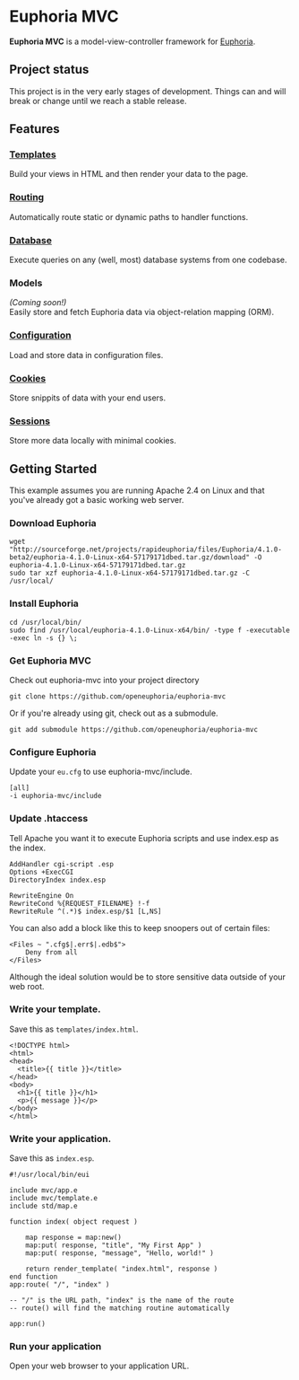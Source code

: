 # Euphoria MVC

**Euphoria MVC** is a model-view-controller framework for [Euphoria](https://githubc.com/OpenEuphoria/Euphoria).

## Project status

This project is in the very early stages of development. Things can and will break or change until we reach a stable release.

## Features

### [Templates](docs/TEMPLATE.md)

Build your views in HTML and then render your data to the page.

### [Routing](docs/APP.md)

Automatically route static or dynamic paths to handler functions.

### [Database](docs/DATABASE.md)

Execute queries on any (well, most) database systems from one codebase.

### Models

_(Coming soon!)_  
Easily store and fetch Euphoria data via object-relation mapping (ORM).

### [Configuration](docs/CONFIG.md)

Load and store data in configuration files.

### [Cookies](docs/COOKIE.md)

Store snippits of data with your end users.

### [Sessions](docs/SESSION.md)

Store more data locally with minimal cookies.

## Getting Started

This example assumes you are running Apache 2.4 on Linux and that you've already got a basic working web server.

### Download Euphoria

    wget "http://sourceforge.net/projects/rapideuphoria/files/Euphoria/4.1.0-beta2/euphoria-4.1.0-Linux-x64-57179171dbed.tar.gz/download" -O euphoria-4.1.0-Linux-x64-57179171dbed.tar.gz
    sudo tar xzf euphoria-4.1.0-Linux-x64-57179171dbed.tar.gz -C /usr/local/

### Install Euphoria

    cd /usr/local/bin/
    sudo find /usr/local/euphoria-4.1.0-Linux-x64/bin/ -type f -executable -exec ln -s {} \;

### Get Euphoria MVC

Check out euphoria-mvc into your project directory

    git clone https://github.com/openeuphoria/euphoria-mvc

Or if you're already using git, check out as a submodule.

    git add submodule https://github.com/openeuphoria/euphoria-mvc

### Configure Euphoria

Update your `eu.cfg` to use euphoria-mvc/include.

    [all]
    -i euphoria-mvc/include

### Update .htaccess

Tell Apache you want it to execute Euphoria scripts and use index.esp as the index.

    AddHandler cgi-script .esp
    Options +ExecCGI
    DirectoryIndex index.esp
    
    RewriteEngine On
    RewriteCond %{REQUEST_FILENAME} !-f
    RewriteRule ^(.*)$ index.esp/$1 [L,NS]

You can also add a block like this to keep snoopers out of certain files:

    <Files ~ ".cfg$|.err$|.edb$">
	    Deny from all
    </Files>

Although the ideal solution would be to store sensitive data outside of your web root.

### Write your template.

Save this as `templates/index.html`.

    <!DOCTYPE html>
    <html>
    <head>
      <title>{{ title }}</title>
    </head>
    <body>
      <h1>{{ title }}</h1>
      <p>{{ message }}</p>
    </body>
    </html>

### Write your application.

Save this as `index.esp`.

    #!/usr/local/bin/eui

    include mvc/app.e
    include mvc/template.e
    include std/map.e

    function index( object request )

        map response = map:new()
        map:put( response, "title", "My First App" )
        map:put( response, "message", "Hello, world!" )

        return render_template( "index.html", response )
    end function
    app:route( "/", "index" )
    
    -- "/" is the URL path, "index" is the name of the route
    -- route() will find the matching routine automatically
    
    app:run()

### Run your application

Open your web browser to your application URL.
